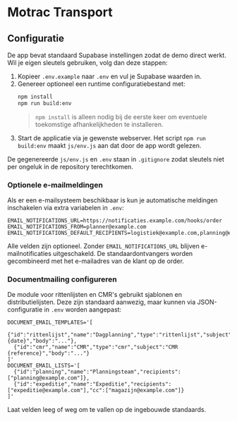 # Motrac Transport

## Configuratie

De app bevat standaard Supabase instellingen zodat de demo direct werkt. Wil je eigen sleutels gebruiken, volg dan deze stappen:

1. Kopieer `.env.example` naar `.env` en vul je Supabase waarden in.
2. Genereer optioneel een runtime configuratiebestand met:
   ```bash
   npm install
   npm run build:env
   ```
   > `npm install` is alleen nodig bij de eerste keer om eventuele toekomstige afhankelijkheden te installeren.
3. Start de applicatie via je gewenste webserver. Het script `npm run build:env` maakt `js/env.js` aan dat door de app wordt gelezen.

De gegenereerde `js/env.js` en `.env` staan in `.gitignore` zodat sleutels niet per ongeluk in de repository terechtkomen.

### Optionele e-mailmeldingen

Als er een e-mailsysteem beschikbaar is kun je automatische meldingen inschakelen via extra variabelen in `.env`:

```
EMAIL_NOTIFICATIONS_URL=https://notificaties.example.com/hooks/order
EMAIL_NOTIFICATIONS_FROM=planner@example.com
EMAIL_NOTIFICATIONS_DEFAULT_RECIPIENTS=logistiek@example.com,planning@example.com
```

Alle velden zijn optioneel. Zonder `EMAIL_NOTIFICATIONS_URL` blijven e-mailnotificaties uitgeschakeld. De standaardontvangers worden gecombineerd met het e-mailadres van de klant op de order.

### Documentmailing configureren

De module voor rittenlijsten en CMR's gebruikt sjablonen en distributielijsten. Deze zijn standaard aanwezig, maar kunnen via JSON-configuratie in `.env` worden aangepast:

```
DOCUMENT_EMAIL_TEMPLATES='[
  {"id":"rittenlijst","name":"Dagplanning","type":"rittenlijst","subject":"Rittenlijst {date}","body":"..."},
  {"id":"cmr","name":"CMR","type":"cmr","subject":"CMR {reference}","body":"..."}
]'
DOCUMENT_EMAIL_LISTS='[
  {"id":"planning","name":"Planningsteam","recipients":["planning@example.com"]},
  {"id":"expeditie","name":"Expeditie","recipients":["expeditie@example.com"],"cc":["magazijn@example.com"]}
]'
```

Laat velden leeg of weg om te vallen op de ingebouwde standaards.
